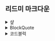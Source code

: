 ## 리드미 마크다운


<details>
<summary>샾 </summary>
<div markdown="1">  
  
  
샾의 갯수만큼 글씨 크기 변경<br>
(html에 h1~h6이랑 비슷한 기능)<br>
" #쓸내용 "

</div>
</details>




<details>
<summary>BlockQuote</summary>
<div markdown="1">  
  
  
>이렇게
>    >블럭
>    >    >만들기가능<br>
" > "를 이용하면 됨

</div>
</details>



<details>
<summary>코드블럭</summary>
<div markdown="1">  
  
  
<pre>
<code>
public class BootSpringBootApplication {
  public static void main(String[] args) {
    System.out.println("Hello, Honeymon");
  }

}
</code>
</pre>

</div>
</details>



